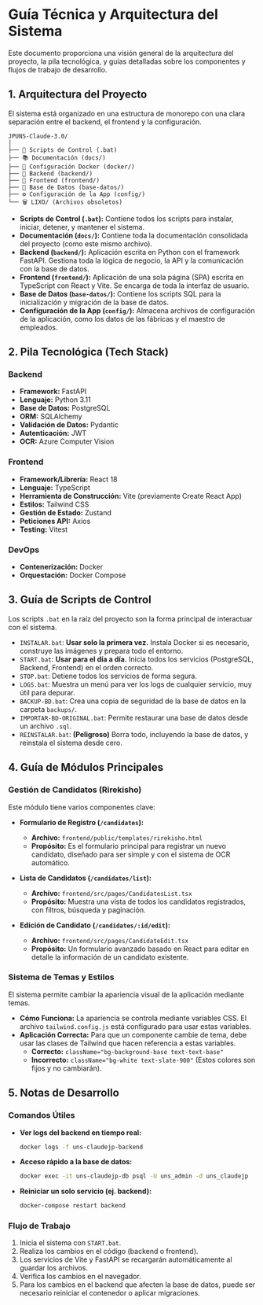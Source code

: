 # Guía Técnica y Arquitectura del Sistema

Este documento proporciona una visión general de la arquitectura del proyecto, la pila tecnológica, y guías detalladas sobre los componentes y flujos de trabajo de desarrollo.

## 1. Arquitectura del Proyecto

El sistema está organizado en una estructura de monorepo con una clara separación entre el backend, el frontend y la configuración.

```
JPUNS-Claude-3.0/
│
├── 🎯 Scripts de Control (.bat)
├── 📚 Documentación (docs/)
├── 🐳 Configuración Docker (docker/)
├── 🔧 Backend (backend/)
├── 🎨 Frontend (frontend/)
├── 💾 Base de Datos (base-datos/)
├── ⚙️ Configuración de la App (config/)
└── 🗑️ LIXO/ (Archivos obsoletos)
```

-   **Scripts de Control (`.bat`):** Contiene todos los scripts para instalar, iniciar, detener, y mantener el sistema.
-   **Documentación (`docs/`):** Contiene toda la documentación consolidada del proyecto (como este mismo archivo).
-   **Backend (`backend/`):** Aplicación escrita en Python con el framework FastAPI. Gestiona toda la lógica de negocio, la API y la comunicación con la base de datos.
-   **Frontend (`frontend/`):** Aplicación de una sola página (SPA) escrita en TypeScript con React y Vite. Se encarga de toda la interfaz de usuario.
-   **Base de Datos (`base-datos/`):** Contiene los scripts SQL para la inicialización y migración de la base de datos.
-   **Configuración de la App (`config/`):** Almacena archivos de configuración de la aplicación, como los datos de las fábricas y el maestro de empleados.

## 2. Pila Tecnológica (Tech Stack)

### Backend
-   **Framework:** FastAPI
-   **Lenguaje:** Python 3.11
-   **Base de Datos:** PostgreSQL
-   **ORM:** SQLAlchemy
-   **Validación de Datos:** Pydantic
-   **Autenticación:** JWT
-   **OCR:** Azure Computer Vision

### Frontend
-   **Framework/Librería:** React 18
-   **Lenguaje:** TypeScript
-   **Herramienta de Construcción:** Vite (previamente Create React App)
-   **Estilos:** Tailwind CSS
-   **Gestión de Estado:** Zustand
-   **Peticiones API:** Axios
-   **Testing:** Vitest

### DevOps
-   **Contenerización:** Docker
-   **Orquestación:** Docker Compose

## 3. Guía de Scripts de Control

Los scripts `.bat` en la raíz del proyecto son la forma principal de interactuar con el sistema.

-   `INSTALAR.bat`: **Usar solo la primera vez.** Instala Docker si es necesario, construye las imágenes y prepara todo el entorno.
-   `START.bat`: **Usar para el día a día.** Inicia todos los servicios (PostgreSQL, Backend, Frontend) en el orden correcto.
-   `STOP.bat`: Detiene todos los servicios de forma segura.
-   `LOGS.bat`: Muestra un menú para ver los logs de cualquier servicio, muy útil para depurar.
-   `BACKUP-BD.bat`: Crea una copia de seguridad de la base de datos en la carpeta `backups/`.
-   `IMPORTAR-BD-ORIGINAL.bat`: Permite restaurar una base de datos desde un archivo `.sql`.
-   `REINSTALAR.bat`: **(Peligroso)** Borra todo, incluyendo la base de datos, y reinstala el sistema desde cero.

## 4. Guía de Módulos Principales

### Gestión de Candidatos (Rirekisho)

Este módulo tiene varios componentes clave:

-   **Formulario de Registro (`/candidates`):**
    -   **Archivo:** `frontend/public/templates/rirekisho.html`
    -   **Propósito:** Es el formulario principal para registrar un nuevo candidato, diseñado para ser simple y con el sistema de OCR automático.

-   **Lista de Candidatos (`/candidates/list`):**
    -   **Archivo:** `frontend/src/pages/CandidatesList.tsx`
    -   **Propósito:** Muestra una vista de todos los candidatos registrados, con filtros, búsqueda y paginación.

-   **Edición de Candidato (`/candidates/:id/edit`):**
    -   **Archivo:** `frontend/src/pages/CandidateEdit.tsx`
    -   **Propósito:** Un formulario avanzado basado en React para editar en detalle la información de un candidato existente.

### Sistema de Temas y Estilos

El sistema permite cambiar la apariencia visual de la aplicación mediante temas.

-   **Cómo Funciona:** La apariencia se controla mediante variables CSS. El archivo `tailwind.config.js` está configurado para usar estas variables.
-   **Aplicación Correcta:** Para que un componente cambie de tema, debe usar las clases de Tailwind que hacen referencia a estas variables. 
    -   **Correcto:** `className="bg-background-base text-text-base"`
    -   **Incorrecto:** `className="bg-white text-slate-900"` (Estos colores son fijos y no cambiarán).

## 5. Notas de Desarrollo

### Comandos Útiles

-   **Ver logs del backend en tiempo real:**
    ```bash
    docker logs -f uns-claudejp-backend
    ```
-   **Acceso rápido a la base de datos:**
    ```bash
    docker exec -it uns-claudejp-db psql -U uns_admin -d uns_claudejp
    ```
-   **Reiniciar un solo servicio (ej. backend):**
    ```bash
    docker-compose restart backend
    ```

### Flujo de Trabajo

1.  Inicia el sistema con `START.bat`.
2.  Realiza los cambios en el código (backend o frontend).
3.  Los servicios de Vite y FastAPI se recargarán automáticamente al guardar los archivos.
4.  Verifica los cambios en el navegador.
5.  Para los cambios en el backend que afecten la base de datos, puede ser necesario reiniciar el contenedor o aplicar migraciones.
